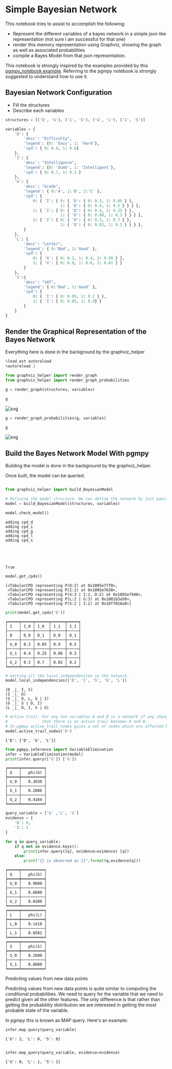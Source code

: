 
# Simple Bayesian Network

This notebook tries to assist to accomplish the following:
* Represent the different variables of a bayes network in a simple json like representation (not sure I am successful for that one)
* render this memory representation using Graphviz, showing the graph as well as associated probabilities
* compile a Bayes Model from that json representation.

This notebook is strongly inspired by the examples provided by this [pgmpy_notebook example](https://github.com/pgmpy/pgmpy_notebook). Referring to the pgmpy notebook is strongly suggested to understand how to use it.




## Bayesian Network Configuration
* Fill the structures
* Describe each variables


```python
structures = [('D', 'G'), ('I', 'G'), ('G', 'L'), ('I', 'S')]

variables = {
    'D': {
        'desc': "Difficulty",
        'legend': {0: 'Easy', 1: 'Hard'},
        'cpd': { 0: 0.4, 1: 0.6}
    },
    'I': {
        'desc': "Intelligence",
        'legend': {0: 'Dumb', 1: 'Intelligent'},
        'cpd': { 0: 0.7, 1: 0.3 }
    },
    'G': {
        'desc': "Grade",
        'legend': { 0:'A', 1:'B', 2:'C' },
        'cpd': {
            0: { 'I': { 0: { 'D': { 0: 0.3, 1: 0.05 } },
                        1: { 'D': { 0: 0.9, 1: 0.5 } } } },
            1: { 'I': { 0: { 'D': { 0: 0.4, 1: 0.25 } },
                        1: { 'D': { 0: 0.08, 1: 0.3 } } } },
            2: { 'I': { 0: { 'D': { 0: 0.3, 1: 0.7 } },
                        1: { 'D': { 0: 0.02, 1: 0.2 } } } },
        }
    },
    'L': {
        'desc': "Letter",
        'legend': { 0:'Bad', 1:'Good' },
        'cpd': {
            0: { 'G': { 0: 0.1, 1: 0.4, 2: 0.99 } },
            1: { 'G': { 0: 0.9, 1: 0.6, 2: 0.01 } }
        }
    },
    'S':{
        'desc': "SAT",
        'legend': { 0:'Bad', 1:'Good' },
        'cpd': {
            0: { 'I': { 0: 0.95, 1: 0.2 } },
            1: { 'I': { 0: 0.05, 1: 0.8} }
        }
    }
}
```

## Render the Graphical Representation of the Bayes Network

Everything here is done in the background by the graphviz_helper


```python
%load_ext autoreload
%autoreload 2

from graphviz_helper import render_graph
from graphviz_helper import render_graph_probabilities
```


```python
g = render_graph(structures, variables)

g
```




![svg](output_5_0.svg)




```python
g = render_graph_probabilities(g, variables)

g
```




![svg](output_6_0.svg)



## Build the Bayes Network Model With pgmpy

Building the model is done in the background by the graphviz_helper.

Once built, the model can be queried.


```python

from graphviz_helper import build_BayesianModel

# Defining the model structure. We can define the network by just passing a list of edges.
model = build_BayesianModel(structures, variables)

model.check_model()
```

    adding cpd_d
    adding cpd_i
    adding cpd_g
    adding cpd_l
    adding cpd_s





    True




```python
model.get_cpds()
```




    [<TabularCPD representing P(D:2) at 0x1095e77f0>,
     <TabularCPD representing P(I:2) at 0x1095e7630>,
     <TabularCPD representing P(G:3 | I:2, D:2) at 0x1095e7940>,
     <TabularCPD representing P(L:2 | G:3) at 0x1081b3a58>,
     <TabularCPD representing P(S:2 | I:2) at 0x10ff016a0>]




```python
print(model.get_cpds('G'))
```

    ╒═════╤═════╤══════╤══════╤═════╕
    │ I   │ I_0 │ I_0  │ I_1  │ I_1 │
    ├─────┼─────┼──────┼──────┼─────┤
    │ D   │ D_0 │ D_1  │ D_0  │ D_1 │
    ├─────┼─────┼──────┼──────┼─────┤
    │ G_0 │ 0.3 │ 0.05 │ 0.9  │ 0.5 │
    ├─────┼─────┼──────┼──────┼─────┤
    │ G_1 │ 0.4 │ 0.25 │ 0.08 │ 0.3 │
    ├─────┼─────┼──────┼──────┼─────┤
    │ G_2 │ 0.3 │ 0.7  │ 0.02 │ 0.2 │
    ╘═════╧═════╧══════╧══════╧═════╛



```python
# Getting all the local independencies in the network.
model.local_independencies(['D', 'I', 'S', 'G', 'L'])
```




    (D _|_ I, S)
    (I _|_ D)
    (S _|_ D, L, G | I)
    (G _|_ S | D, I)
    (L _|_ D, I, S | G)




```python
# Active trail: For any two variables A and B in a network if any change in A influences the values of B then we say
#               that there is an active trail between A and B.
# In pgmpy active_trail_nodes gives a set of nodes which are affected by any change in the node passed in the argument.
model.active_trail_nodes('D')
```




    {'D': {'D', 'G', 'L'}}




```python
from pgmpy.inference import VariableElimination
infer = VariableElimination(model)
print(infer.query(['G']) ['G'])
```

    ╒═════╤══════════╕
    │ G   │   phi(G) │
    ╞═════╪══════════╡
    │ G_0 │   0.3030 │
    ├─────┼──────────┤
    │ G_1 │   0.2806 │
    ├─────┼──────────┤
    │ G_2 │   0.4164 │
    ╘═════╧══════════╛



```python
query_variable = ['G' ,'L', 'S']
evidence = {
    'D': 0, 
    'I': 1
}

for q in query_variable:
    if q not in evidence.keys():
        print(infer.query([q], evidence=evidence) [q])
    else:
        print("{} is observed as {}".format(q,evidence[q]))
```

    ╒═════╤══════════╕
    │ G   │   phi(G) │
    ╞═════╪══════════╡
    │ G_0 │   0.9000 │
    ├─────┼──────────┤
    │ G_1 │   0.0800 │
    ├─────┼──────────┤
    │ G_2 │   0.0200 │
    ╘═════╧══════════╛
    ╒═════╤══════════╕
    │ L   │   phi(L) │
    ╞═════╪══════════╡
    │ L_0 │   0.1418 │
    ├─────┼──────────┤
    │ L_1 │   0.8582 │
    ╘═════╧══════════╛
    ╒═════╤══════════╕
    │ S   │   phi(S) │
    ╞═════╪══════════╡
    │ S_0 │   0.2000 │
    ├─────┼──────────┤
    │ S_1 │   0.8000 │
    ╘═════╧══════════╛


Predicting values from new data points

Predicting values from new data points is quite similar to computing the conditional probabilities. We need to query for the variable that we need to predict given all the other features. The only difference is that rather than getting the probabilitiy distribution we are interested in getting the most probable state of the variable.

In pgmpy this is known as MAP query. Here's an example:


```python
infer.map_query(query_variable)
```




    {'G': 2, 'L': 0, 'S': 0}




```python

infer.map_query(query_variable, evidence=evidence)
```




    {'G': 0, 'L': 1, 'S': 1}


